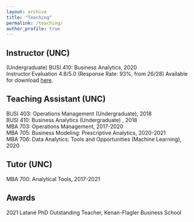 ```yaml
---
layout: archive
title: "Teaching"
permalink: /teaching/
author_profile: true
---
```


## Instructor (UNC)
(Undergraduate) BUSI 410: Business Analytics, 2020 \
Instructor Evaluation 4.8/5.0 (Response Rate: 93%, from 26/28)
Available for download [here](/files/pdf/CourseEvals_BUSI410.pdf).

## Teaching Assistant (UNC)
BUSI 403: Operations Management (Undergraduate), 2018 \
BUSI 410: Business Analytics (Undergraduate) , 2018 \
MBA 703: Operations Management, 2017-2020 \
MBA 705: Business Modeling: Prescriptive Analytics, 2020-2021 \
MBA 706: Data Analytics: Tools and Opportunities (Machine Learning), 2020

## Tutor (UNC)
MBA 700: Analytical Tools, 2017-2021

## Awards
2021 Latané PhD Outstanding Teacher, Kenan-Flagler Business School
